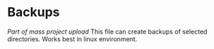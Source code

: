 # Backups

*Part of mass project upload*
This file can create backups of selected directories. Works best in linux environment.
